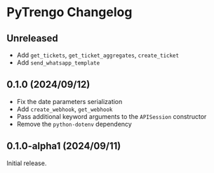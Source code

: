 # PyTrengo Changelog

## Unreleased

* Add `get_tickets`, `get_ticket_aggregates`, `create_ticket`
* Add `send_whatsapp_template`

## 0.1.0 (2024/09/12)

* Fix the date parameters serialization
* Add `create_webhook`, `get_webhook`
* Pass additional keyword arguments to the `APISession` constructor
* Remove the `python-dotenv` dependency

## 0.1.0-alpha1 (2024/09/11)

Initial release.